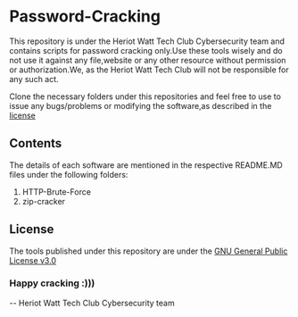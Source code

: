 # Password-Cracking

This repository is under the Heriot Watt Tech Club Cybersecurity team and contains scripts for password cracking only.Use these tools wisely and do not use it against
any file,website or any other resource without permission or authorization.We, as the Heriot Watt Tech Club will not be responsible for any such act.

Clone the necessary folders under this repositories and feel free to use to issue any bugs/problems or modifying the software,as described in the [license](https://github.com/HWTechClub/Password-Cracking/blob/main/LICENSE)

## Contents
The details of each software are mentioned in the respective README.MD files under the following folders:

1. HTTP-Brute-Force
2. zip-cracker

## License
The tools published under this repository are under the [GNU General Public License v3.0](https://github.com/HWTechClub/Password-Cracking/blob/main/LICENSE)

### Happy cracking :)))

-- Heriot Watt Tech Club Cybersecurity team
